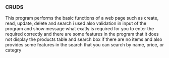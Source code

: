 ### CRUDS


This program performs the basic functions of a web page such as create, read, update, delete and search i used also validation in input of the program and show message what exatly is required for you to enter the required correctly and there are some features in the program that it does not display the products table and search box if there are no items and also provides some features in the search that you can search by name, price, or categry 
